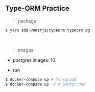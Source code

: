 ## Type-ORM Practice 


> package

```bash 
$ yarn add @nestjs/typeorm typeorm pg                       
```

</br>

> images 

- postgres images: 16 


- run

```bash
$ docker-compose up # foregroud 
$ docker-compsoe up -d # background

```






